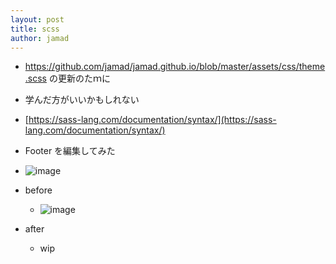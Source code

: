 ```yaml
---
layout: post
title: scss
author: jamad
---
```


<link rel="stylesheet" type="text/css" href="/assets/css/theme.css">

* https://github.com/jamad/jamad.github.io/blob/master/assets/css/theme.scss の更新のたｍに
* 学んだ方がいいかもしれない
* [https://sass-lang.com/documentation/syntax/](https://sass-lang.com/documentation/syntax/)


* Footer を編集してみた
 * ![image](https://github.com/jamad/jamad.github.io/assets/949913/725fbd9c-13f6-46e9-b709-b64744f7c510)
* before
  * ![image](https://github.com/jamad/jamad.github.io/assets/949913/343357c6-0754-40ed-ab3a-48e88a04809d)
* after
  * wip
